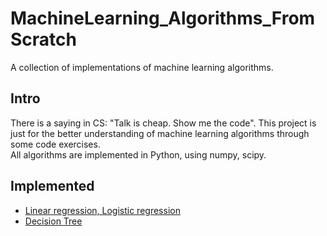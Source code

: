 # MachineLearning_Algorithms_FromScratch

A collection of implementations of machine learning algorithms.

## Intro

There is a saying in CS: "Talk is cheap. Show me the code". This project is just for the better understanding of machine learning algorithms through some code exercises.  
All algorithms are implemented in Python, using numpy, scipy.

## Implemented

- [Linear regression, Logistic regression](mla/linear_models.py)
- [Decision Tree](mla/trees.py)
